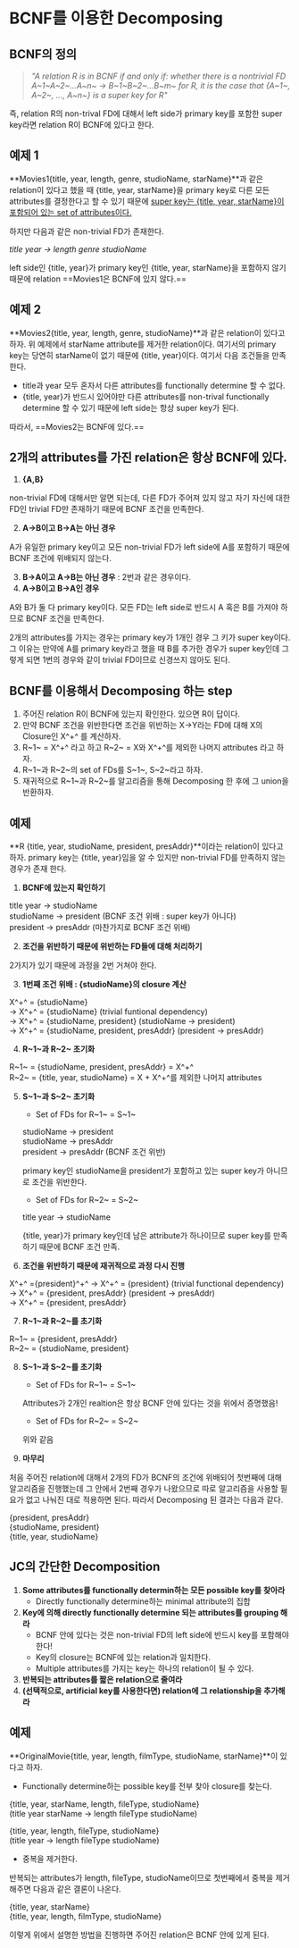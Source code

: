 # BCNF를 이용한 Decomposing

## BCNF의 정의

> *"A relation R is in BCNF if and only if: whether there is a nontrivial FD A~1~A~2~...A~n~ → B~1~B~2~...B~m~ for R, it is the case that {A~1~, A~2~, ..., A~n~} is a super key for R"*

즉, relation R의 non-trival FD에 대해서 left side가 primary key를 포함한 super key라면 relation R이 BCNF에 있다고 한다.



## 예제 1

**Movies1{title, year, length, genre, studioName, starName}**과 같은 relation이 있다고 했을 때 {title, year, starName}을 primary key로 다른 모든 attributes를 결정한다고 할 수 있기 때문에 <u>super key는 {title, year, starName}이 포함되어 있는 set of attributes이다.</u>

하지만 다음과 같은 non-trivial FD가 존재한다.

*title year → length genre studioName*

left side인 {title, year}가 primary key인 {title, year, starName}을 포함하지 않기 때문에 relation ==Movies1은 BCNF에 있지 않다.==



## 예제 2

**Movies2{title, year, length, genre, studioName}**과 같은 relation이 있다고 하자. 위 예제에서 starName attribute를 제거한 relation이다. 여기서의 primary key는 당연히 starName이 없기 때문에 {title, year}이다. 여기서 다음 조건들을 만족한다.

* title과 year 모두 혼자서 다른 attributes를 functionally determine 할 수 없다.
* {title, year}가 반드시 있어야만 다른 attributes를 non-trival functionally determine 할 수 있기 때문에 left side는 항상 super key가 된다. 

따라서, ==Movies2는 BCNF에 있다.==



## 2개의 attributes를 가진 relation은 항상 BCNF에 있다.

1. **{A,B}**

non-trivial FD에 대해서만 알면 되는데, 다른 FD가 주어져 있지 않고 자기 자신에 대한 FD인 trivial FD만 존재하기 때문에 BCNF 조건을 만족한다.

2. **A→B이고 B→A는 아닌 경우**

A가 유일한 primary key이고 모든 non-trivial FD가 left side에 A를 포함하기 때문에 BCNF 조건에 위배되지 않는다.

3. **B→A이고 A→B는 아닌 경우** : 2번과 같은 경우이다.
4. **A→B이고 B→A인 경우**

A와 B가 둘 다 primary key이다. 모든 FD는 left side로 반드시 A 혹은 B를 가져야 하므로 BCNF 조건을 만족한다.

2개의 attributes를 가지는 경우는 primary key가 1개인 경우 그 키가 super key이다. 그 이유는 만약에 A를 primary key라고 했을 때 B를 추가한 경우가 super key인데 그렇게 되면 1번의 경우와 같이 trivial FD이므로 신경쓰지 않아도 된다. 



## BCNF를 이용해서 Decomposing 하는 step

1. 주어진 relation R이 BCNF에 있는지 확인한다. 있으면 R이 답이다.
2. 만약 BCNF 조건을 위반한다면 조건을 위반하는 X→Y라는 FD에 대해  X의 Closure인 X^+^ 를 계산하자.
3. R~1~ = X^+^ 라고 하고 R~2~ = X와 X^+^를 제외한 나머지 attributes 라고 하자.
4. R~1~과 R~2~의 set of FDs를 S~1~, S~2~라고 하자.
5. 재귀적으로 R~1~과 R~2~를 알고리즘을 통해 Decomposing 한 후에 그 union을 반환하자.



## 예제

**R {title, year, studioName, president, presAddr}**이라는 relation이 있다고 하자. primary key는 {title, year}임을 알 수 있지만 non-trivial FD를 만족하지 않는 경우가 존재 한다.

1. **BCNF에 있는지 확인하기**

title year → studioName  
studioName → president (BCNF 조건 위배 : super key가 아니다)  
president → presAddr (마찬가지로 BCNF 조건 위배)

2. **조건을 위반하기 때문에 위반하는 FD들에 대해 처리하기**

2가지가 있기 때문에 과정을 2번 거쳐야 한다.

3. **1번째 조건 위배 : {studioName}의 closure 계산**

X^+^ = {studioName}  
→ X^+^ = {studioName} (trivial funtional dependency)  
→ X^+^ = {studioName, president} (studioName → president)  
→ X^+^ = {studioName, president, presAddr} (president → presAddr)

4. **R~1~과 R~2~ 초기화**

R~1~ = {studioName, president, presAddr} = X^+^  
R~2~ = {title, year, studioName} = X + X^+^를 제외한 나머지 attributes

5. **S~1~과 S~2~ 초기화**

   * Set of FDs for R~1~ = S~1~

   studioName → president  
   studioName → presAddr  
   president → presAddr (BCNF 조건 위반)  

   primary key인 studioName을 president가 포함하고 있는 super key가 아니므로 조건을 위반한다.

   * Set of FDs for R~2~ = S~2~

   title year → studioName

   {title, year}가 primary key인데 남은 attribute가 하나이므로 super key를 만족하기 때문에 BCNF 조건 만족.

6. **조건을 위반하기 때문에 재귀적으로 과정 다시 진행**

X^+^ ={president}^+^
→ X^+^ = {president} (trivial functional dependency)  
→ X^+^ = {president, presAddr} (president → presAddr)  
→ X^+^ = {president, presAddr}

7. **R~1~과 R~2~를 초기화**

R~1~ = {president, presAddr}  
R~2~ = {studioName, president}

8. **S~1~과 S~2~를 초기화**

   * Set of FDs for R~1~ = S~1~

   Attributes가 2개인 realtion은 항상 BCNF 안에 있다는 것을 위에서 증명했음!

   *  Set of FDs for R~2~ = S~2~

   위와 같음

9. **마무리**

처음 주어진 relation에 대해서 2개의 FD가 BCNF의 조건에 위배되어 첫번째에 대해 알고리즘을 진행했는데 그 안에서 2번째 경우가 나왔으므로 따로 알고리즘을 사용할 필요가 없고 나눠진 대로 적용하면 된다. 따라서 Decomposing 된 결과는 다음과 같다.

{president, presAddr}  
{studioName, president}  
{title, year, studioName}



## JC의 간단한 Decomposition

1. **Some attributes를 functionally determin하는 모든 possible key를 찾아라**
   * Directly functionally determine하는 minimal attribute의 집합
2. **Key에 의해 directly functionally determine 되는 attributes를 grouping 해라**
   * BCNF 안에 있다는 것은 non-trivial FD의 left side에 반드시 key를 포함해야 한다!
   * Key의 closure는 BCNF에 있는 relation과 일치한다.
   * Multiple attributes를 가지는 key는 하나의 relation이 될 수 있다.
3. **반복되는 attributes를 짧은 relation으로 줄여라**
4. **(선택적으로, artificial key를 사용한다면) relation에 그 relationship을 추가해라**



## 예제

**OriginalMovie{title, year, length, filmType, studioName, starName}**이 있다고 하자.

* Functionally determine하는 possible key를 전부 찾아 closure를 찾는다.

{title, year, starName, length, fileType, studioName}  
(title year starName → length fileType studioName)

{title, year, length, fileType, studioName}  
(title year → length fileType studioName)

* 중복을 제거한다.

반복되는 attributes가 length, fileType, studioName이므로 첫번째에서 중복을 제거해주면 다음과 같은 결론이 나온다.

{title, year, starName}  
{title, year, length, filmType, studioName}

이렇게 위에서 설명한 방법을 진행하면 주어진 relation은 BCNF 안에 있게 된다.

